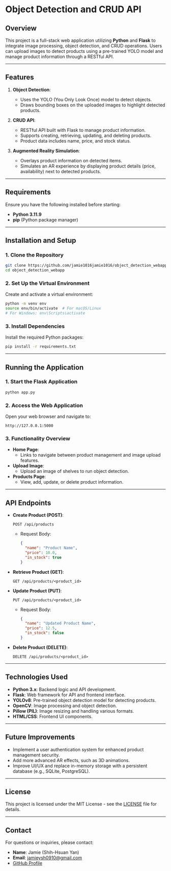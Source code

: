 # Object Detection and CRUD API

## Overview
This project is a full-stack web application utilizing **Python** and **Flask** to integrate image processing, object detection, and CRUD operations. Users can upload images to detect products using a pre-trained YOLO model and manage product information through a RESTful API.

---

## Features
1. **Object Detection**:
   - Uses the YOLO (You Only Look Once) model to detect objects.
   - Draws bounding boxes on the uploaded images to highlight detected products.

2. **CRUD API**:
   - RESTful API built with Flask to manage product information.
   - Supports creating, retrieving, updating, and deleting products.
   - Product data includes name, price, and stock status.

3. **Augmented Reality Simulation**:
   - Overlays product information on detected items.
   - Simulates an AR experience by displaying product details (price, availability) next to detected products.

---

## Requirements
Ensure you have the following installed before starting:
- **Python 3.11.9**
- **pip** (Python package manager)

---

## Installation and Setup

### 1. Clone the Repository
```bash
git clone https://github.com/jamie1016jamie1016/object_detection_webapp.git
cd object_detection_webapp
```

### 2. Set Up the Virtual Environment
Create and activate a virtual environment:
```bash
python -m venv env
source env/bin/activate  # For macOS/Linux
# For Windows: env\Scripts\activate
```

### 3. Install Dependencies
Install the required Python packages:
```bash
pip install -r requirements.txt
```

---

## Running the Application

### 1. Start the Flask Application
```bash
python app.py
```

### 2. Access the Web Application
Open your web browser and navigate to:
```
http://127.0.0.1:5000
```

### 3. Functionality Overview
- **Home Page**:
  - Links to navigate between product management and image upload features.
- **Upload Image**:
  - Upload an image of shelves to run object detection.
- **Products Page**:
  - View, add, update, or delete product information.

---

## API Endpoints

- **Create Product (POST)**:
  ```http
  POST /api/products
  ```
  - Request Body: 
    ```json
    {
      "name": "Product Name",
      "price": 10.0,
      "in_stock": true
    }
    ```

- **Retrieve Product (GET)**:
  ```http
  GET /api/products/<product_id>
  ```

- **Update Product (PUT)**:
  ```http
  PUT /api/products/<product_id>
  ```
  - Request Body: 
    ```json
    {
      "name": "Updated Product Name",
      "price": 12.5,
      "in_stock": false
    }
    ```

- **Delete Product (DELETE)**:
  ```http
  DELETE /api/products/<product_id>
  ```

---

## Technologies Used
- **Python 3.x**: Backend logic and API development.
- **Flask**: Web framework for API and frontend interface.
- **YOLOv8**: Pre-trained object detection model for detecting products.
- **OpenCV**: Image processing and object detection.
- **Pillow (PIL)**: Image resizing and handling various formats.
- **HTML/CSS**: Frontend UI components.

---

## Future Improvements
- Implement a user authentication system for enhanced product management security.
- Add more advanced AR effects, such as 3D animations.
- Improve UI/UX and replace in-memory storage with a persistent database (e.g., SQLite, PostgreSQL).

---

## License
This project is licensed under the MIT License - see the [LICENSE](LICENSE) file for details.

---

## Contact
For questions or inquiries, please contact:
- **Name**: Jamie (Shih-Hsuan Yan)
- **Email**: [jamieysh0910@gmail.com](mailto:jamieysh0910@gmail.com)
- [GitHub Profile](https://github.com/jamie1016jamie1016)